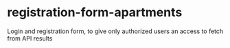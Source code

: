 # registration-form-apartments
Login and registration form, to give only authorized users an access to fetch from API results
